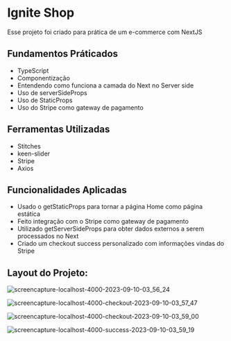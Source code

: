 # Ignite Shop

Esse projeto foi criado para prática de um e-commerce com NextJS

## Fundamentos Práticados

- TypeScript
- Componentização
- Entendendo como funciona a camada do Next no Server side
- Uso de serverSideProps
- Uso de StaticProps
- Uso do Stripe como gateway de pagamento

## Ferramentas Utilizadas

- Stitches
- keen-slider
- Stripe
- Axios

## Funcionalidades Aplicadas

- Usado o getStaticProps para tornar a página Home como página estática
- Feito integração com o Stripe como gateway de pagamento
- Utilizado getServerSideProps para obter dados externos a serem processados no Next
- Criado um checkout success personalizado com informações vindas do Stripe

## Layout do Projeto:

![screencapture-localhost-4000-2023-09-10-03_56_24](https://github.com/paulosantana95/coffee-deliery/assets/91387292/f45a547b-8a4f-49a8-8afa-5cd7e7af2291)

![screencapture-localhost-4000-checkout-2023-09-10-03_57_47](https://github.com/paulosantana95/coffee-deliery/assets/91387292/8d4a2942-ee00-493e-8306-b096168635da)

![screencapture-localhost-4000-checkout-2023-09-10-03_59_00](https://github.com/paulosantana95/coffee-deliery/assets/91387292/4e880934-95c9-4b86-8803-4f763096eab8)

![screencapture-localhost-4000-success-2023-09-10-03_59_19](https://github.com/paulosantana95/coffee-deliery/assets/91387292/0cbf14e4-f726-4f6e-a8ae-5c17fc75cd6e)
